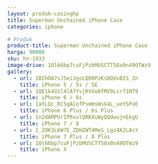 ```yaml
---
layout: produk-casinghp
title: Superman Unchained iPhone Case
categories: iphone

# Produk
product-title: Superman Unchained iPhone Case
harga: 90000
sku: hn-1933
image-drive: 1Ol66bp7cuFjPzbMUSCTT58x0n49OTWz9
gallery:
  - url: 1BIhOA7sJ5eiJgcLQ00PzKsBQVxBIS_Zn
    title: iPhone 5 / 5s / SE
  - url: 1QE1k4GSl4lAfYvjRVVw0fMV9Lcrf1NT9
    title: iPhone 6 / 6s
  - url: 1aYLQc_RC5qACofPsmHsWsG4L_ueYSPxE
    title: iPhone 6 Plus / 6s Plus
  - url: 1n2dAMPUrIPRvulQRKXuWyQQdwujnEkgU
    title: iPhone 7 / 8
  - url: 1_ZOK3L6W7E_ZDHZWT4MeS_Lgz4K2LAsY
    title: iPhone 7 Plus / 8 Plus
  - url: 1Ol66bp7cuFjPzbMUSCTT58x0n49OTWz9
    title: iPhone X
---
```

